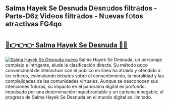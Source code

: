 ## Salma Hayek Se Desnuda D𝚎sn𝚞dos filtr𝚊dos - Parts-D6z Vid𝚎os filtr𝚊dos - N𝚞evas f𝚘tos atr𝚊ctivas FG4qo

# <h2><a href="http://mb9bzx.tromn.icu/?c=Salma+Hayek+Se+Desnuda">🔗👉👉👉 Salma Hayek Se Desnuda 🔗🔗</a></h2>

[![Salma Hayek Se Desnuda nuevo](https://i.imgur.com/pEAQMta.gif)](http://mb9bzx.tromn.icu/?c=Salma+Hayek+Se+Desnuda)
Salma Hayek Se Desnuda, un personaje complejo e intrigante, elude la clasificación directa. Su método poco convencional de interactuar con el público en línea ha atraído y ofendido a los críticos, estimulando debates sobre el consentimiento, la moralidad y las complejidades de las comunidades virtuales. Aunque se desconocen sus intenciones futuras, su impacto en el panorama digital es profundo. Impulsado por una determinación inquebrantable y un carisma innegable, el progreso de Salma Hayek Se Desnuda en el mundo digital es ilimitado.
